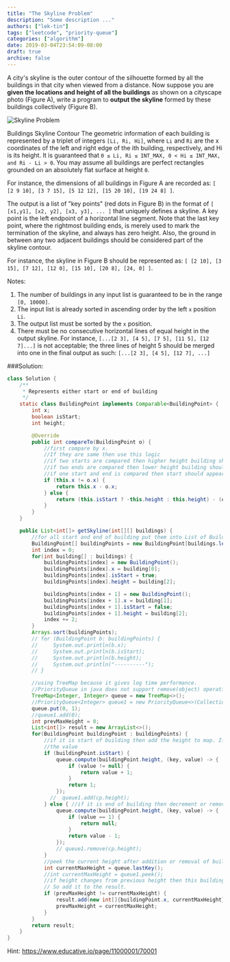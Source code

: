 ```yaml
---
title: "The Skyline Problem"
description: "Some description ..."
authors: ["lek-tin"]
tags: ["leetcode", "priority-queue"]
categories: ["algorithm"]
date: 2019-03-04T23:54:09-08:00
draft: true
archive: false
---
```

A city's skyline is the outer contour of the silhouette formed by all the buildings in that city when viewed from a distance. Now suppose you are **given the locations and height of all the buildings** as shown on a cityscape photo (Figure A), write a program to **output the skyline** formed by these buildings collectively (Figure B).

![Skyline Problem](https://leetcode.com/static/images/problemset/skyline1.jpg)

Buildings  Skyline Contour
The geometric information of each building is represented by a triplet of integers `[Li, Ri, Hi]`, where `Li` and `Ri` are the x coordinates of the left and right edge of the ith building, respectively, and Hi is its height. It is guaranteed that `0 ≤ Li, Ri ≤ INT_MAX, 0 < Hi ≤ INT_MAX, and Ri - Li > 0`. You may assume all buildings are perfect rectangles grounded on an absolutely flat surface at height `0`.

For instance, the dimensions of all buildings in Figure A are recorded as: `[ [2 9 10], [3 7 15], [5 12 12], [15 20 10], [19 24 8] ]`.

The output is a list of "key points" (red dots in Figure B) in the format of `[ [x1,y1], [x2, y2], [x3, y3], ... ]` that uniquely defines a skyline. A key point is the left endpoint of a horizontal line segment. Note that the last key point, where the rightmost building ends, is merely used to mark the termination of the skyline, and always has zero height. Also, the ground in between any two adjacent buildings should be considered part of the skyline contour.

For instance, the skyline in Figure B should be represented as: `[ [2 10], [3 15], [7 12], [12 0], [15 10], [20 8], [24, 0] ]`.

Notes:
1. The number of buildings in any input list is guaranteed to be in the range `[0, 10000]`.
2. The input list is already sorted in ascending order by the left `x` position `Li`.
3. The output list must be sorted by the `x` position.
4. There must be no consecutive horizontal lines of equal height in the output skyline. For instance, `[...[2 3], [4 5], [7 5], [11 5], [12 7]...]` is not acceptable; the three lines of height 5 should be merged into one in the final output as such: `[...[2 3], [4 5], [12 7], ...]`

###Solution:
```java
class Solution {
    /**
     * Represents either start or end of building
     */
    static class BuildingPoint implements Comparable<BuildingPoint> {
        int x;
        boolean isStart;
        int height;

        @Override
        public int compareTo(BuildingPoint o) {
            //first compare by x.
            //If they are same then use this logic
            //if two starts are compared then higher height building should be picked first
            //if two ends are compared then lower height building should be picked first
            //if one start and end is compared then start should appear before end
            if (this.x != o.x) {
                return this.x - o.x;
            } else {
                return (this.isStart ? -this.height : this.height) - (o.isStart ? -o.height : o.height);
            }
        }
    }

    public List<int[]> getSkyline(int[][] buildings) {
        //for all start and end of building put them into List of BuildingPoint
        BuildingPoint[] buildingPoints = new BuildingPoint[buildings.length*2];
        int index = 0;
        for(int building[] : buildings) {
            buildingPoints[index] = new BuildingPoint();
            buildingPoints[index].x = building[0];
            buildingPoints[index].isStart = true;
            buildingPoints[index].height = building[2];

            buildingPoints[index + 1] = new BuildingPoint();
            buildingPoints[index + 1].x = building[1];
            buildingPoints[index + 1].isStart = false;
            buildingPoints[index + 1].height = building[2];
            index += 2;
        }
        Arrays.sort(buildingPoints);
        // for (BuildingPoint b: buildingPoints) {
        //     System.out.println(b.x);
        //     System.out.println(b.isStart);
        //     System.out.println(b.height);
        //     System.out.println("----------");
        // }

        //using TreeMap because it gives log time performance.
        //PriorityQueue in java does not support remove(object) operation in log time.
        TreeMap<Integer, Integer> queue = new TreeMap<>();
        //PriorityQueue<Integer> queue1 = new PriorityQueue<>(Collections.reverseOrder());
        queue.put(0, 1);
        //queue1.add(0);
        int prevMaxHeight = 0;
        List<int[]> result = new ArrayList<>();
        for(BuildingPoint buildingPoint : buildingPoints) {
            //if it is start of building then add the height to map. If height already exists then increment
            //the value
            if (buildingPoint.isStart) {
                queue.compute(buildingPoint.height, (key, value) -> {
                    if (value != null) {
                        return value + 1;
                    }
                    return 1;
                });
              //  queue1.add(cp.height);
            } else { //if it is end of building then decrement or remove the height from map.
                queue.compute(buildingPoint.height, (key, value) -> {
                    if (value == 1) {
                        return null;
                    }
                    return value - 1;
                });
                // queue1.remove(cp.height);
            }
            //peek the current height after addition or removal of building x.
            int currentMaxHeight = queue.lastKey();
            //int currentMaxHeight = queue1.peek();
            //if height changes from previous height then this building x becomes critcal x.
            // So add it to the result.
            if (prevMaxHeight != currentMaxHeight) {
                result.add(new int[]{buildingPoint.x, currentMaxHeight});
                prevMaxHeight = currentMaxHeight;
            }
        }
        return result;
    }
}
```
Hint: <https://www.educative.io/page/11000001/70001>